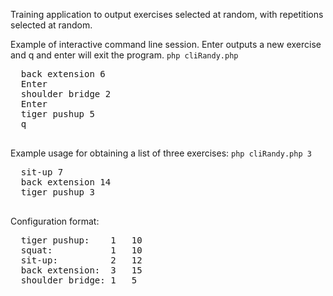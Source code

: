Training application to output exercises selected at random, with repetitions selected at random.

Example of interactive command line session. Enter outputs a new exercise and q
  and enter will exit the program.
  `php cliRandy.php`
  <pre>
  back extension 6
  Enter
  shoulder bridge 2
  Enter
  tiger pushup 5
  q
  </pre>

Example usage for obtaining a list of three exercises:
  `php cliRandy.php 3`

  <pre>
  sit-up 7
  back extension 14
  tiger pushup 3
  </pre>

Configuration format:

<pre>
  tiger pushup:    1   10
  squat:           1   10
  sit-up:          2   12
  back extension:  3   15
  shoulder bridge: 1   5

</pre>
